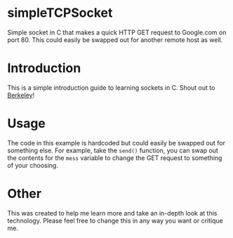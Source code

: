 # simpleTCPSocket
Simple socket in C that makes a quick HTTP GET request to Google.com on port 80. This could easily be swapped out for another remote host as well.
# Introduction
This is a simple introduction guide to learning sockets in C. Shout out to [Berkeley](https://en.wikipedia.org/wiki/Berkeley_sockets)! 
# Usage
The code in this example is hardcoded but could easily be swapped out for something else. For example, take the `send()` function, you can swap out the contents for the `mess` variable to change the GET request to something of your choosing.
# Other
This was created to help me learn more and take an in-depth look at this technology. Please feel free to change this in any way you want or critique me.
